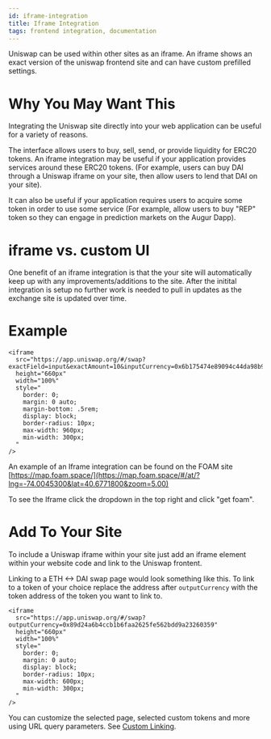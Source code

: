 ```yaml
---
id: iframe-integration
title: Iframe Integration
tags: frontend integration, documentation
---
```


Uniswap can be used within other sites as an iframe. An iframe shows an exact version of the uniswap frontend site and can have custom prefilled settings.

# Why You May Want This

Integrating the Uniswap site directly into your web application can be useful for a variety of reasons.

The interface allows users to buy, sell, send, or provide liquidity for ERC20 tokens. An iframe integration may be useful if your application provides services around these ERC20 tokens. \(For example, users can buy DAI through a Uniswap iframe on your site, then allow users to lend that DAI on your site\).

It can also be useful if your application requires users to acquire some token in order to use some service \(For example, allow users to buy "REP" token so they can engage in prediction markets on the Augur Dapp\).

# iframe vs. custom UI

One benefit of an iframe integration is that the your site will automatically keep up with any improvements/additions to the site. After the initital integration is setup no further work is needed to pull in updates as the exchange site is updated over time.

# Example

```text
<iframe
  src="https://app.uniswap.org/#/swap?exactField=input&exactAmount=10&inputCurrency=0x6b175474e89094c44da98b954eedeac495271d0f"
  height="660px"
  width="100%"
  style="
    border: 0;
    margin: 0 auto;
    margin-bottom: .5rem;
    display: block;
    border-radius: 10px;
    max-width: 960px;
    min-width: 300px;
  "
/>
```

An example of an Iframe integration can be found on the FOAM site [https://map.foam.space/](https://map.foam.space/#/at/?lng=-74.0045300&lat=40.6771800&zoom=5.00)

To see the Iframe click the dropdown in the top right and click "get foam".

# Add To Your Site

To include a Uniswap iframe within your site just add an iframe element within your website code and link to the Uniswap frontent.

Linking to a ETH &lt;-&gt; DAI swap page would look something like this. To link to a token of your choice replace the address after `outputCurrency` with the token address of the token you want to link to.

```text
<iframe
  src="https://app.uniswap.org/#/swap?outputCurrency=0x89d24a6b4ccb1b6faa2625fe562bdd9a23260359"
  height="660px"
  width="100%"
  style="
    border: 0;
    margin: 0 auto;
    display: block;
    border-radius: 10px;
    max-width: 600px;
    min-width: 300px;
  "
/>
```

You can customize the selected page, selected custom tokens and more using URL query parameters. See [Custom Linking](custom-interface-linking).
